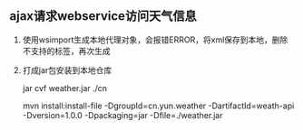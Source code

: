 ## ajax请求webservice访问天气信息

 1. 使用wsimport生成本地代理对象，会报错ERROR，将xml保存到本地，删除不支持的标签，再次生成
 
 2. 打成jar包安装到本地仓库
 
     jar cvf weather.jar ./cn
     
     mvn install:install-file -DgroupId=cn.yun.weather -DartifactId=weath-api -Dversion=1.0.0 -Dpackaging=jar -Dfile=./weather.jar 